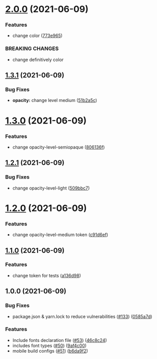 # [2.0.0](https://github.com/eltongarbin/my-tokens/compare/v1.3.1...v2.0.0) (2021-06-09)

### Features

- change color ([773e965](https://github.com/eltongarbin/my-tokens/commit/773e965d983ee5084e51b06b5cc1c1def6e1b60c))

### BREAKING CHANGES

- change definitively color

## [1.3.1](https://github.com/eltongarbin/my-tokens/compare/v1.3.0...v1.3.1) (2021-06-09)

### Bug Fixes

- **opacity:** change level medium ([51b2a5c](https://github.com/eltongarbin/my-tokens/commit/51b2a5c32b222afc517dae3b75e4c9926398c65b))

# [1.3.0](https://github.com/eltongarbin/my-tokens/compare/v1.2.1...v1.3.0) (2021-06-09)

### Features

- change opacity-level-semiopaque ([806136f](https://github.com/eltongarbin/my-tokens/commit/806136fba97d9aa2d0cf30238db47d2c452b720a))

## [1.2.1](https://github.com/eltongarbin/my-tokens/compare/v1.2.0...v1.2.1) (2021-06-09)

### Bug Fixes

- change opacity-level-light ([509bbc7](https://github.com/eltongarbin/my-tokens/commit/509bbc745677b4c33f9156e48b55e03e5422b553))

# [1.2.0](https://github.com/eltongarbin/my-tokens/compare/v1.1.0...v1.2.0) (2021-06-09)

### Features

- change opacity-level-medium token ([c91d6ef](https://github.com/eltongarbin/my-tokens/commit/c91d6eff193fd83100181e0842f46b61db621a04))

## [1.1.0](https://github.com/eltongarbin/my-tokens/compare/v1.0.0...v1.1.0) (2021-06-09)

### Features

- change token for tests ([a136d98](https://github.com/eltongarbin/my-tokens/commit/a136d98ca57f22aded993b2f796eccb56c7190f9))

## 1.0.0 (2021-06-09)

### Bug Fixes

- package.json & yarn.lock to reduce vulnerabilities ([#133](https://github.com/eltongarbin/my-tokens/issues/133)) ([0585a7d](https://github.com/eltongarbin/my-tokens/commit/0585a7d79c3c7fb652ad26be55c27f00e9809cae))

### Features

- Include fonts declaration file ([#53](https://github.com/eltongarbin/my-tokens/issues/53)) ([46c8c24](https://github.com/eltongarbin/my-tokens/commit/46c8c245890d8418ab9ceacd35071988b61c32c9))
- includes font types ([#50](https://github.com/eltongarbin/my-tokens/issues/50)) ([9af4c00](https://github.com/eltongarbin/my-tokens/commit/9af4c0074735a9acc27dd7201701fd7d1017f8b7))
- mobile build configs ([#51](https://github.com/eltongarbin/my-tokens/issues/51)) ([b6da9f2](https://github.com/eltongarbin/my-tokens/commit/b6da9f26f02caac395d39c43a935630bdb6b68b4))
